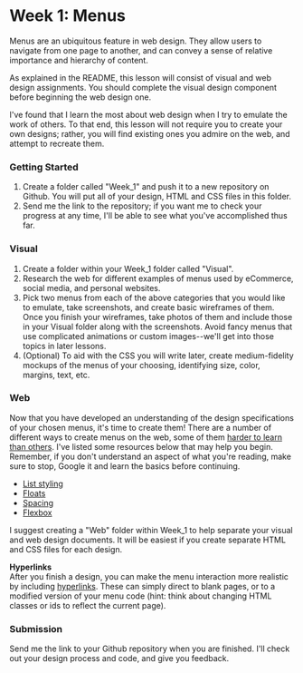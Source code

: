 # Week 1: Menus

Menus are an ubiquitous feature in web design. They allow users to navigate from one page to another, and can convey a sense of relative importance and hierarchy of content. 

As explained in the README, this lesson will consist of visual and web design assignments. You should complete the visual design component before beginning the web design one.

I've found that I learn the most about web design when I try to emulate the work of others. To that end, this lesson will not require you to create your own designs; rather, you will find existing ones you admire on the web, and attempt to recreate them.

### Getting Started

1. Create a folder called "Week_1" and push it to a new repository on Github. You will put all of your design, HTML and CSS files in this folder. 
2. Send me the link to the repository; if you want me to check your progress at any time, I'll be able to see what you've accomplished thus far.

### Visual

1. Create a folder within your Week_1 folder called "Visual". 
2. Research the web for different examples of menus used by eCommerce, social media, and personal websites.
2. Pick two menus from each of the above categories that you would like to emulate, take screenshots, and create basic wireframes of them. Once you finish your wireframes, take photos of them and include those in your Visual folder along with the screenshots. Avoid fancy menus that use complicated animations or custom images--we'll get into those topics in later lessons.
3. (Optional) To aid with the CSS you will write later, create medium-fidelity mockups of the menus of your choosing, identifying size, color, margins, text, etc.


### Web

Now that you have developed an understanding of the design specifications of your chosen menus, it's time to create them! There are a number of different ways to create menus on the web, some of them [harder to learn than others](http://www.paulund.co.uk/css-flexbox). I've listed some resources below that may help you begin. Remember, if you don't understand an aspect of what you're reading, make sure to stop, Google it and learn the basics before continuing. 

* [List styling](http://www.htmlgoodies.com/beyond/css/how-to-create-horizontal-navigation-with-css3.html)
* [Floats](https://css-tricks.com/all-about-floats/)
* [Spacing](https://css-tricks.com/almanac/properties/m/margin/)
* [Flexbox](http://www.paulund.co.uk/css-flexbox)

I suggest creating a "Web" folder within Week_1 to help separate your visual and web design documents. It will be easiest if you create separate HTML and CSS files for each design.

**Hyperlinks**  
After you finish a design, you can make the menu interaction more realistic by including [hyperlinks](https://developer.mozilla.org/en-US/docs/Web/HTML/Element/a). These can simply direct to blank pages, or to a modified version of your menu code (hint: think about changing HTML classes or ids to reflect the current page).

### Submission

Send me the link to your Github repository when you are finished. I'll check out your design process and code, and give you feedback.